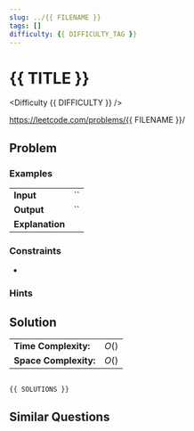 ```yaml
---
slug: ../{{ FILENAME }}
tags: []
difficulty: {{ DIFFICULTY_TAG }}
---
```


# {{ TITLE }}

<Difficulty {{ DIFFICULTY }} />

https://leetcode.com/problems/{{ FILENAME }}/

## Problem



### Examples

<Example>

| | |
:--|:--
**Input**       | ``
**Output**      | ``
**Explanation** | 

</Example>

### Constraints

- 

### Hints

<Hint>



</Hint>

## Solution



<VAlign>

| | |
:--|:--
**Time Complexity:**    |   $O()$
**Space Complexity:**   |   $O()$

</VAlign>

```md codetabs

{{ SOLUTIONS }}

```

## Similar Questions

<Similar title="" m />
